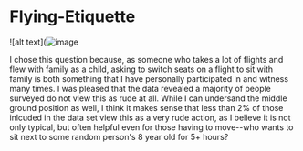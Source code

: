 # Flying-Etiquette

![alt text](![image](https://github.com/user-attachments/assets/bd38d5dd-c98c-4a09-b547-bda1f3e994db)

I chose this question because, as someone who takes a lot of flights and flew with family as a child, asking to switch seats on a flight to sit with family is both something that I have personally participated in and witness many times. I was pleased that the data revealed a majority of people surveyed do not view this as rude at all. While I can undersand the middle ground position as well, I think it makes sense that less than 2% of those inlcuded in the data set view this as a very rude action, as I believe it is not only typical, but often helpful even for those having to move--who wants to sit next to some random person's 8 year old for 5+ hours?
